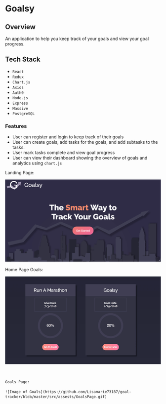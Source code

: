 # Goalsy

## Overview

An application to help you keep track of your goals and view your goal progress. 

## Tech Stack

- `React` 
- `Redux`
- `Chart.js`
- `Axios` 
- `Auth0` 
- `Node.js`
- `Express` 
- `Massive` 
- `PostgreSQL`


### Features

- User can register and login to keep track of their goals
- User can create goals, add tasks for the goals, and add subtasks to the tasks. 
- User mark tasks complete and view goal progress
- User can view their dashboard showing the overview of goals and analytics using `chart.js`

Landing Page:

![Landing Page](https://github.com/Lisamarie73187/goal-tracker/blob/master/src/assests/LandingPage.png)


Home Page Goals:

![Goal Cards and Percent](https://github.com/Lisamarie73187/goal-tracker/blob/master/src/assests/GoalCardswPercent.gif)
```


Goals Page:

![Image of Goals](https://github.com/Lisamarie73187/goal-tracker/blob/master/src/assests/GoalsPage.gif)
```



